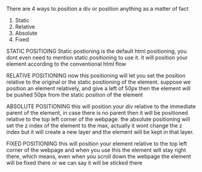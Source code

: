 There are 4 ways to position a div or position anything as a matter of fact

1. Static
2. Relative
3. Absolute
4. Fixed

STATIC POSITIOING
Static postioning is the default html positioning, you dont even need to mention static positioning to use it.
it will position your element according to the conventional html flow

RELATIVE POSITIONING
now this positioning will let you set the position relative to the original or the static positioning of the element.
suppose we position an element relatively, and give a left of 50px then the element will be pushed 50px from the static position of the element

ABSOLUTE POSITIONING
this will position your div relative to the immediate parent of the element, in case there is no parent then it will be positioned relative to the top left corner of the webpage.
the absolute positioning will set the z index of the element to the max, actually it wont change the z index but it will create a new layer and the element will be kept in that layer.

FIXED POSITIONING
this will position your element relative to the top left corner of the webpage and when you use this the element will stay right there, which means, even when you scroll down the webpage the element will be fixed there or we can say it will be sticked there
